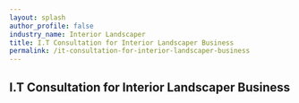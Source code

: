 ```yaml
---
layout: splash 
author_profile: false 
industry_name: Interior Landscaper
title: I.T Consultation for Interior Landscaper Business
permalink: /it-consultation-for-interior-landscaper-business
---
```


## I.T Consultation for Interior Landscaper Business